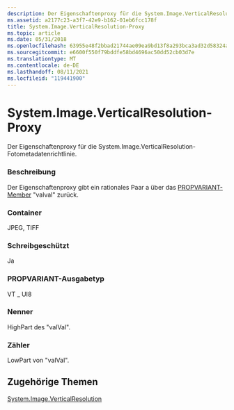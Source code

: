 ```yaml
---
description: Der Eigenschaftenproxy für die System.Image.VerticalResolution-Fotometadatenrichtlinie.
ms.assetid: a2177c23-a3f7-42e9-b162-01eb6fcc178f
title: System.Image.VerticalResolution-Proxy
ms.topic: article
ms.date: 05/31/2018
ms.openlocfilehash: 63955e48f2bbad21744ae09ea9bd13f8a293bca3ad32d58324aec8fcde78e3f1
ms.sourcegitcommit: e6600f550f79bddfe58bd4696ac50dd52cb03d7e
ms.translationtype: MT
ms.contentlocale: de-DE
ms.lasthandoff: 08/11/2021
ms.locfileid: "119441900"
---
```

# <a name="systemimageverticalresolution-proxy"></a>System.Image.VerticalResolution-Proxy

Der Eigenschaftenproxy für die System.Image.VerticalResolution-Fotometadatenrichtlinie.

### <a name="description"></a>Beschreibung

Der Eigenschaftenproxy gibt ein rationales Paar a über das [PROPVARIANT-Member](/windows/win32/api/propidlbase/ns-propidlbase-propvariant) "valval" zurück.

### <a name="containers"></a>Container

JPEG, TIFF

### <a name="read-only"></a>Schreibgeschützt

Ja

### <a name="output-propvariant-type"></a>PROPVARIANT-Ausgabetyp

VT \_ UI8

### <a name="denominator"></a>Nenner

HighPart des "valVal".

### <a name="numerator"></a>Zähler

LowPart von "valVal".

## <a name="related-topics"></a>Zugehörige Themen

<dl> <dt>

[System.Image.VerticalResolution](../properties/props-system-image-verticalresolution.md)
</dt> </dl>

 

 
